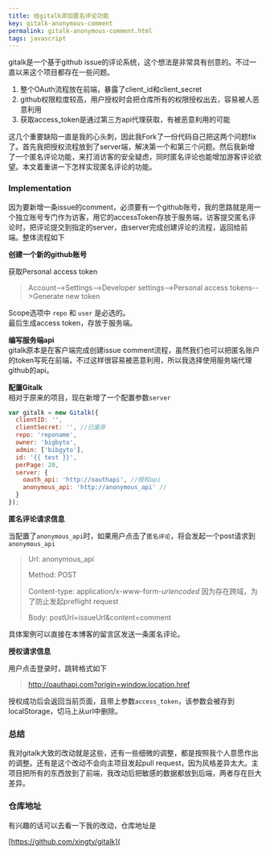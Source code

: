 ```yaml
---
title: 给gitalk添加匿名评论功能
key: gitalk-anonymous-comment
permalink: gitalk-anonymous-comment.html
tags: javascript
---
```


gitalk是一个基于github issue的评论系统，这个想法是非常具有创意的。不过一直以来这个项目都存在一些问题。

1. 整个OAuth流程放在前端，暴露了client_id和client_secret
2. github权限粒度较高，用户授权时会把仓库所有的权限授权出去，容易被人恶意利用
3. 获取access_token是通过第三方api代理获取，有被恶意利用的可能

这几个重要缺陷一直是我的心头刺，因此我Fork了一份代码自己把这两个问题fix了。首先我把授权流程放到了server端，解决第一个和第三个问题。然后我新增了一个匿名评论功能，来打消访客的安全疑虑，同时匿名评论也能增加游客评论欲望。本文着重讲一下怎样实现匿名评论的功能。

<!--more-->
### Implementation
因为要新增一条issue的comment，必须要有一个github账号，我的思路就是用一个独立账号专门作为访客，用它的accessToken存放于服务端，访客提交匿名评论时，把评论提交到指定的server，由server完成创建评论的流程，返回给前端。整体流程如下

**创建一个新的github账号**

获取Personal access token
> Account-->Settings-->Developer settings-->Personal access tokens-->Generate new token

Scope选项中 `repo` 和 `user` 是必选的。   
最后生成access token，存放于服务端。

**编写服务端api**   
gitalk原本是在客户端完成创建issue comment流程，虽然我们也可以把匿名账户的token写死在前端，不过这样很容易被恶意利用，所以我选择使用服务端代理github的api。

**配置Gitalk**   
相对于原来的项目，现在新增了一个配置参数`server`

```js
var gitalk = new Gitalk({
  clientID: '',
  clientSecret: '', //已废弃
  repo: 'reponame',
  owner: 'bigbyto',
  admin: ['bibgyto'],
  id: '{{ test }}',
  perPage: 20,
  server: {
    oauth_api: 'http://oauthapi', //授权api
    anonymous_api: 'http://anonymous_api' //
  }
});
```

**匿名评论请求信息**

当配置了`anonymous_api`时，如果用户点击了`匿名评论`，将会发起一个post请求到`anonymous_api`

> Url: anonymous_api
>
> Method: POST
>
> Content-type:  application/x-www-form-*urlencoded* 因为存在跨域，为了防止发起preflight request
>
> Body: postUrl=issueUrl&content=comment

具体案例可以直接在本博客的留言区发送一条匿名评论。

**授权请求信息**

用户点击登录时，跳转格式如下

> http://oauthapi.com?origin=window.location.href

授权成功后会返回当前页面，且带上参数`access_token`，该参数会被存到localStorage，切马上从url中删除。

### 总结

我对gitalk大致的改动就是这些，还有一些细微的调整，都是按照我个人意愿作出的调整。还有是这个改动不会向主项目发起pull request，因为风格差异太大。主项目把所有的东西放到了前端，我改动后把敏感的数据都放到后端，两者存在巨大差异。

### 仓库地址

有兴趣的话可以去看一下我的改动，仓库地址是

[https://github.com/xingty/gitalk](